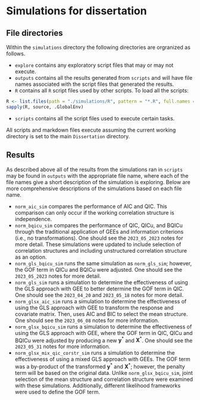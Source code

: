 # Simulations for dissertation

## File directories
Within the `simulations` directory the following directories are orgranized as follows.

- `explore` contains any exploratory script files that may or may not execute.
- `outputs` contains all the results generated from `scripts` and will have file names associated with the script files that generated the results.
- `R` contains all `R` script files used by other scripts. To load all the scripts:
```r
R <- list.files(path = "./simulations/R", pattern = "*.R", full.names = TRUE)
sapply(R, source, .GlobalEnv)
```
- `scripts` contains all the script files used to execute certain tasks.

All scripts and markdown files execute assuming the current working directory is set to the main `Dissertation` directory.

## Results
As described above all of the results from the simulations ran in `scripts` may be found in `outputs` with the appropriate file name, where each of the file names give a short description of the simulation is exploring. Below are more comprehensive descriptions of the simulations based on each file name.

- `norm_aic_sim` compares the performance of AIC and QIC. This comparison can only occur if the working correlation structure is independence.
- `norm_bqicu_sim` compares the performance of QIC, QICu, and BQICu through the traditional application of GEEs and information criterions (i.e., no transformations). One should see the `2023_05_2023` notes for more detail. These simulations were updated to include selection of correlation structures and including unstructured correlation structure as an option.
- `norm_gls_bqicu_sim` runs the same simulation as `norm_gls_sim`; however, the GOF term in QICu and BQICu were adjusted. One should see the `2023_05_2023` notes for more detail.
- `norm_gls_sim` runs a simulation to determine the effectiveness of using the GLS approach with GEE to better determine the GOF term in QIC. One should see the `2023_04_20` and `2023_05_18` notes for more detail.
- `norm_glsx_aic_sim` runs a simulation to determine the effectiveness of using the GLS approach with GEE to transform the response and covariate matrix. Then, uses AIC and BIC to select the mean structure. One should see the `2023_06_08` notes for more information.
- `norm_glsx_bqicu_sim` runs a simulation to determine the effectiveness of using the GLS approach with GEE, where the GOF term in QIC, QICu and BQICu were adjusted by producing a new $\mathbf{y}^{*}$ and $\mathbf{X}^{*}$. One should see the `2023_05_31` notes for more information.
- `norm_glsx_mix_qic_corstr_sim` runs a simulation to determine the effectiveness of using a mixed GLS approach with GEEs. The GOF term was a by-product of the transformed $\mathbf{y}^{*}$ and $\mathbf{X}^{*}$; however, the penalty term will be based on the original data. Unlike `norm_glsx_bqicu_sim`, joint selection of the mean structure and correlation structure were examined with these simulations. Additionally, different likelihood frameworks were used to define the GOF term.